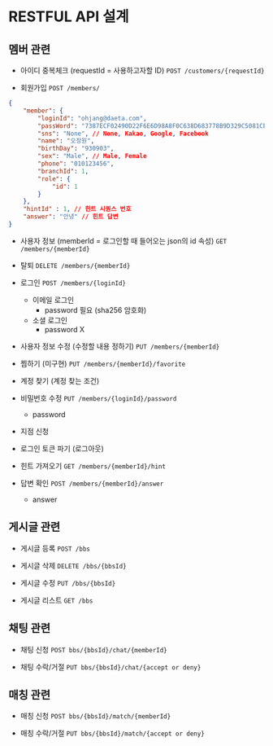 # RESTFUL API 설계

## 멤버 관련

- 아이디 중복체크 (requestId = 사용하고자할 ID)
`POST /customers/{requestId}`

- 회원가입
`POST /members/`
```JSON
{
    "member": {
        "loginId": "ohjang@daeta.com",
        "passWord": "7387ECF02490D22F6E6D98A8F0C638D683778B9D329C5081CE4DCAF8BF2E59B9", // ohjang1234!! sha256 암호화 
        "sns": "None", // None, Kakao, Google, Facebook
        "name": "오장원",
        "birthDay": "930903",
        "sex": "Male", // Male, Female
        "phone": "010123456",
        "branchId": 1,
        "role": {
            "id": 1
        }
    },
    "hintId" : 1, // 힌트 시퀀스 번호
    "answer": "안녕" // 힌트 답변
}
```

- 사용자 정보 (memberId = 로그인할 때 들어오는 json의 id 속성)
`GET /members/{memberId}`

- 탈퇴
`DELETE /members/{memberId}`

- 로그인 
`POST /members/{loginId}`  
    - 이메일 로그인
        - password 필요 (sha256 암호화)
    - 소셜 로그인
        - password X

- 사용자 정보 수정 (수정할 내용 정하기)
`PUT /members/{memberId}`

- 찜하기 (미구현)
`PUT /members/{memberId}/favorite`

- 계정 찾기 (계정 찾는 조건)


- 비밀번호 수정
`PUT /members/{loginId}/password`
    - password

- 지점 신청


- 로그인 토큰 파기 (로그아웃)


- 힌트 가져오기
`GET /members/{memberId}/hint`

- 답변 확인
`POST /members/{memberId}/answer`  
    - answer

## 게시글 관련

- 게시글 등록
`POST /bbs`

- 게시글 삭제
`DELETE /bbs/{bbsId}`

- 게시글 수정
`PUT /bbs/{bbsId}`

- 게시글 리스트
`GET /bbs`

## 채팅 관련

- 채팅 신청
`POST bbs/{bbsId}/chat/{memberId}`

- 채팅 수락/거절
`PUT bbs/{bbsId}/chat/{accept or deny}`

## 매칭 관련

- 매칭 신청
`POST bbs/{bbsId}/match/{memberId}`

- 매칭 수락/거절
`PUT bbs/{bbsId}/match/{accept or deny}`